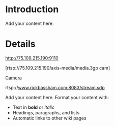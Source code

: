 # Introduction #

Add your content here.


# Details #

http://75.109.215.190:9110

[rtsp://75.109.215.190/axis-media/media.3gp cam]

<a href='rtsp://75.109.215.190/axis-media/media.3gp'>Camera</a>

rtsp://www.rickbassham.com:8083/stream.sdp

Add your content here.  Format your content with:
  * Text in **bold** or _italic_
  * Headings, paragraphs, and lists
  * Automatic links to other wiki pages
